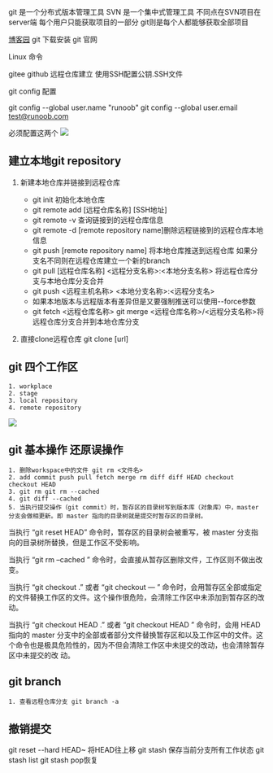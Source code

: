 git 是一个分布式版本管理工具  SVN 是一个集中式管理工具 不同点在SVN项目在server端 每个用户只能获取项目的一部分 git则是每个人都能够获取全部项目

[博客园](https://www.cnblogs.com/syp172654682/p/7689328.html)
git 下载安装 git 官网

Linux 命令

gitee github 远程仓库建立 使用SSH配置公钥.SSH文件

git config 配置

git config --global user.name "runoob"
git config --global user.email test@runoob.com

必须配置这两个
![](https://private-warehouse-1317335037.cos.ap-guangzhou.myqcloud.com/Test/Screenshot%202023-03-21%20145227.png)

## 建立本地git repository
1.  新建本地仓库并链接到远程仓库
	- git init 初始化本地仓库
	- git remote add [远程仓库名称]  [SSH地址]
	- git remote -v 查询链接到的远程仓库信息
	- git remote -d [remote repository name]删除远程链接到的远程仓库本地信息
	- git push [remote repository name] 将本地仓库推送到远程仓库  如果分支名不同则在远程仓库建立一个新的branch
	- git pull [远程仓库名称] <远程分支名称>:<本地分支名称> 将远程仓库分支与本地仓库分支合并
	- git push <远程主机名称> <本地分支名称>:<远程分支名>
	- 如果本地版本与远程版本有差异但是又要强制推送可以使用--force参数 
	- git fetch <远程仓库名称>  git merge <远程仓库名称>/<远程分支名称>将远程仓库分支合并到本地仓库分支
	
	

 2. 直接clone远程仓库 git clone [url]
 
## git 四个工作区
	1. workplace
	2. stage
	3. local repository
	4. remote repository
![](https://private-warehouse-1317335037.cos.ap-guangzhou.myqcloud.com/Test/Screenshot%202023-03-21%20104108.png)

## git 基本操作 还原误操作

	1. 删除workspace中的文件 git rm <文件名>
	2. add commit push pull fetch merge rm diff diff HEAD checkout  checkout HEAD
	3. git rm git rm --cached
	4. git diff --cached
	5. 当执行提交操作（git commit）时，暂存区的目录树写到版本库（对象库）中，master
	分支会做相更新。即 master 指向的目录树就是提交时暂存区的目录树。

当执行 “git reset HEAD” 命令时，暂存区的目录树会被重写，被 master 分支指向的目录树所替换，但是工作区不受影响。

当执行 “git rm –cached <file>” 命令时，会直接从暂存区删除文件，工作区则不做出改变。

当执行 “git checkout .” 或者 “git checkout — <file>” 命令时，会用暂存区全部或指定的文件替换工作区的文件。这个操作很危险，会清除工作区中未添加到暂存区的改动。

当执行 “git checkout HEAD .” 或者 “git checkout HEAD <file>” 命令时，会用 HEAD 指向的 master 分支中的全部或者部分文件替换暂存区和以及工作区中的文件。这个命令也是极具危险性的，因为不但会清除工作区中未提交的改动，也会清除暂存区中未提交的改 动。


## git branch
	1. 查看远程仓库分支 git branch -a 


## 撤销提交
git reset --hard HEAD~  将HEAD往上移
git stash 保存当前分支所有工作状态
git stash list
git stash pop恢复



